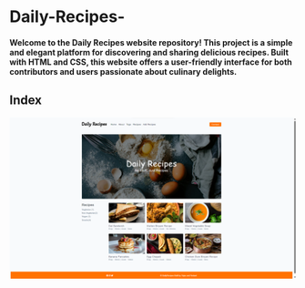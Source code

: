 # Daily-Recipes-
<h4> Welcome to the Daily Recipes website repository! This project is a simple and elegant platform for discovering and sharing delicious recipes. Built with HTML and CSS, this website offers a user-friendly interface for both contributors and users passionate about culinary delights. </h4>

<h2>Index</h2>
<img src="index.png"/>

